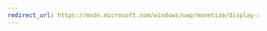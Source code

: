 ```yaml
---
redirect_url: https://msdn.microsoft.com/windows/uwp/monetize/display-ads-in-your-app
---
```






 

 
